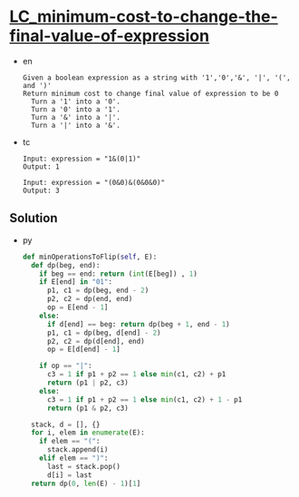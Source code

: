 # [LC_minimum-cost-to-change-the-final-value-of-expression](https://leetcode.com/problems/minimum-cost-to-change-the-final-value-of-expression)

* en

  ```en
  Given a boolean expression as a string with '1','0','&', '|', '(', and ')'
  Return minimum cost to change final value of expression to be 0
    Turn a '1' into a '0'.
    Turn a '0' into a '1'.
    Turn a '&' into a '|'.
    Turn a '|' into a '&'.
  ```

* tc

  ```tc
  Input: expression = "1&(0|1)"
  Output: 1

  Input: expression = "(0&0)&(0&0&0)"
  Output: 3
  ```

## Solution

* py

  ```py
  def minOperationsToFlip(self, E):
    def dp(beg, end):
      if beg == end: return (int(E[beg]) , 1)
      if E[end] in "01":
        p1, c1 = dp(beg, end - 2)
        p2, c2 = dp(end, end)
        op = E[end - 1]
      else:
        if d[end] == beg: return dp(beg + 1, end - 1)
        p1, c1 = dp(beg, d[end] - 2)
        p2, c2 = dp(d[end], end)
        op = E[d[end] - 1]

      if op == "|":
        c3 = 1 if p1 + p2 == 1 else min(c1, c2) + p1
        return (p1 | p2, c3)
      else:
        c3 = 1 if p1 + p2 == 1 else min(c1, c2) + 1 - p1
        return (p1 & p2, c3)

    stack, d = [], {}
    for i, elem in enumerate(E):
      if elem == "(":
        stack.append(i)
      elif elem == ")":
        last = stack.pop()
        d[i] = last
    return dp(0, len(E) - 1)[1]
  ```
